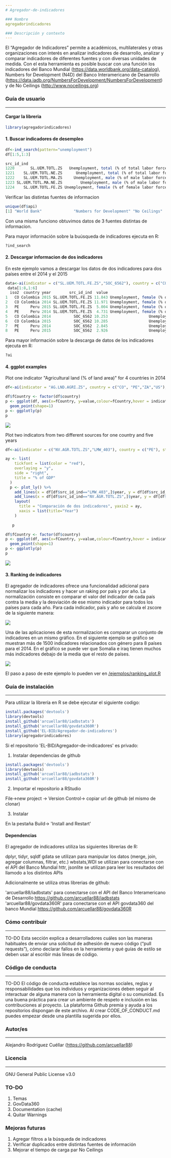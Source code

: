 ```yaml
---
# Agregador-de-indicadores

### Nombre
agregadorindicadores

### Descripción y contexto
---
```

El “Agregador de Indicadores” permite a académicos, multilaterales y otras organizaciones con interés en analizar indicadores de desarrollo, analizar y comparar indicadores de diferentes fuentes y con diversas unidades de medida. 
Con el esta herramienta es posible buscar con una función los indicadores del Banco Mundial (https://data.worldbank.org/data-catalog), Numbers for Development (N4D) del Banco Interamericano de Desarrollo (https://data.iadb.org/NumbersForDevelopment/NumbersForDevelopment) y de No Ceilings (http://www.noceilings.org)

### Guía de usuario
---

#### Cargar la libreria
```r
library(agregadorindicadores)
```

#### 1. Buscar indicadores de desempleo
```r
df<-ind_search(pattern="unemployment")
df[1:5,1:3]

src_id_ind                                                             indicator        api
1220       SL.UEM.TOTL.ZS   Unemployment, total (% of total labor force) (modeled ILO estimate) World Bank
1221    SL.UEM.TOTL.NE.ZS      Unemployment, total (% of total labor force) (national estimate) World Bank
1222    SL.UEM.TOTL.MA.ZS     Unemployment, male (% of male labor force) (modeled ILO estimate) World Bank
1223 SL.UEM.TOTL.MA.NE.ZS        Unemployment, male (% of male labor force) (national estimate) World Bank
1224    SL.UEM.TOTL.FE.ZS Unemployment, female (% of female labor force) (modeled ILO estimate) World Bank
```
Verificar las distintas fuentes de informacion

```r
unique(df$api)
[1] "World Bank"              "Numbers for Development" "No Ceilings"   
```
Con una misma funciono obtuvimos datos de 3 fuentes distintas de informacion.

Para mayor información sobre la buúsqueda de indicadores ejecuta en R:
```r
?ind_search
```

#### 2. Descargar informacion de dos indicadores

En este ejemplo vamos a descargar los datos de dos indicadores para dos países entre el 2014 y el 2015

```r
data<-ai(indicator = c("SL.UEM.TOTL.FE.ZS","SOC_6562"), country = c("CO","PE"),startdate = 2014, enddate=2015)
 data[1:8,1:6]
  iso2  country year        src_id_ind  value                                                             indicator
1   CO Colombia 2015 SL.UEM.TOTL.FE.ZS 11.843 Unemployment, female (% of female labor force) (modeled ILO estimate)
2   CO Colombia 2014 SL.UEM.TOTL.FE.ZS 11.971 Unemployment, female (% of female labor force) (modeled ILO estimate)
3   PE     Peru 2015 SL.UEM.TOTL.FE.ZS  5.004 Unemployment, female (% of female labor force) (modeled ILO estimate)
4   PE     Peru 2014 SL.UEM.TOTL.FE.ZS  4.731 Unemployment, female (% of female labor force) (modeled ILO estimate)
5   CO Colombia 2014          SOC_6562 10.253                  Unemployment Rate, Female, No quint data, 25-49 age 
6   CO Colombia 2015          SOC_6562 10.285                  Unemployment Rate, Female, No quint data, 25-49 age 
7   PE     Peru 2014          SOC_6562  2.845                  Unemployment Rate, Female, No quint data, 25-49 age 
8   PE     Peru 2015          SOC_6562  2.926                  Unemployment Rate, Female, No quint data, 25-49 age 
```

Para mayor información sobre la descarga de datos de los indicadores ejecuta en R:
```r
?ai
```
#### 4. ggplot examples

Plot one indicator "Agricultural land (% of land area)" for 4 countries in 2014
```r
df<-ai(indicator = "AG.LND.AGRI.ZS", country = c("CO", "PE","ZA","US"), startdate = 2014)
```
```r
df$fCountry <- factor(df$country)
p <- ggplot(df, aes(x=fCountry, y=value,colour=fCountry,hover = indicator))  +
  geom_point(shape=1) 
p <- ggplotly(p)
p
```
![](https://plot.ly/~arcuellar88/11.png)

Plot two indicators from two different sources for one country and five years

```r
df<-ai(indicator = c("NV.AGR.TOTL.ZS","LMW_403"), country = c("PE"), startdate = 2010)

ay <- list(
    tickfont = list(color = "red"),
    overlaying = "y",
    side = "right",
    title = "% of GDP"
  )
  p <- plot_ly() %>%
    add_lines(x = df[df$src_id_ind=="LMW_403",]$year, y = df[df$src_id_ind=="LMW_403",]$value, name = "GDP: (US$ mill.) - Numbers for Development") %>%
    add_lines(x = df[df$src_id_ind=="NV.AGR.TOTL.ZS",]$year, y = df[df$src_id_ind=="NV.AGR.TOTL.ZS",]$value, name = "Agriculture, value added (% of GDP) -  World Bank", yaxis = "y2") %>%
    layout(
      title = "Comparación de dos indicadores", yaxis2 = ay,
      xaxis = list(title="Year")
    )
    
   p
```

```r
df$fCountry <- factor(df$country)
p <- ggplot(df, aes(x=fCountry, y=value,colour=fCountry,hover = indicator))  +
  geom_point(shape=1) 
p <- ggplotly(p)
p
```

![](https://plot.ly/~arcuellar88/13.png)


#### 3. Ranking de indicadores

El agregador de indicadores ofrece una funcionalidad adicional para normalizar los indicadores y hacer un raking por país y por año. La normalización consiste en comparar el valor del indicador de cada país contra la media y la desviación de ese mismo indicador para todos los países para cada año. Para cada indicador, país y año se calcula el zscore de la siguiente manera:

![](https://raw.githubusercontent.com/EL-BID/Agregador-de-indicadores/master/zscore.png?token=AI3Mx-FDwVxXvP5FOsvubMK5WsoscA8Tks5aA4TYwA%3D%3D)


Una de las aplicaciones de esta normalizacion es comparar un conjunto de indicadores en un mismo gráfico. En el siguiente ejemplo se gráfico se muestran más de 1500 indicadores relacionados con género para 8 países para el 2014. En el gráfico se puede ver que Somalia e iraq tienen muchos más indicadores debajo de la media que el resto de países.

![](https://plot.ly/~arcuellar88/9.png)

El paso a paso de este ejemplo lo pueden ver en [/ejemplos/ranking_plot.R](https://github.com/EL-BID/Agregador-de-indicadores/blob/master/examples/ranking_plot.R)

### Guía de instalación
---
Para utilizar la librería en R se debe ejecutar el siguiente codigo:

```r
install.packages('devtools')
library(devtools)
install_github('arcuellar88/iadbstats')
install_github('arcuellar88/govdata360R')
install_github('EL-BID/Agregador-de-indicadores')
library(agregadorindicadores)
```

Si el repositorio 'EL-BID/Agregador-de-indicadores' es privado:

1) Instalar dependencias de github
```r
install.packages('devtools')
library(devtools)
install_github('arcuellar88/iadbstats')
install_github('arcuellar88/govdata360R')
```

2) Importar el repositorio a RStudio

File->new project -> Version Control-> copiar url de github (el mismo de clonar)

3) Instalar

En la pestaña Build-> 'Install and Restart'


#### Dependencias
El agregador de indicadores utiliza las siguientes librerias de R:

   dplyr, tidyr, sqldf gdata se utilizan para manipular los datos (merge, join, agregar columnas, filtrar, etc.)
    wbstats,WDI se utilizan para conectarse con el API del Banco Mundial 
    httr, jsonlite se utilizan para leer los resultados del llamodo a los distintos APIs    

Adicionalmente se utiliza otras librerias de github: 

   'arcuellar88/iadbstats' para conectarse con el API del Banco Interamericano de Desarrollo   https://github.com/arcuellar88/iadbstats
      'arcuellar88/govdata360R' para conectarse con el API govdata360 del banco Mundial   https://github.com/arcuellar88/govdata360R


### Cómo contribuir
---
TO-DO
Esta sección explica a desarrolladores cuáles son las maneras habituales de enviar una solicitud de adhesión de nuevo código (“pull requests”), cómo declarar fallos en la herramienta y qué guías de estilo se deben usar al escribir más líneas de código.

### Código de conducta 
---
TO-DO
El código de conducta establece las normas sociales, reglas y responsabilidades que los individuos y organizaciones deben seguir al interactuar de alguna manera con la herramienta digital o su comunidad. Es una buena práctica para crear un ambiente de respeto e inclusión en las contribuciones al proyecto. La plataforma Github premia y ayuda a los repositorios dispongan de este archivo. Al crear CODE_OF_CONDUCT.md puedes empezar desde una plantilla sugerida por ellos. 

### Autor/es
---
Alejandro Rodríguez Cuéllar (https://github.com/arcuellar88)

### Licencia 
---
GNU General Public License v3.0

### TO-DO
1. Temas
2. GovData360
3. Documentation (cache)
4. Quitar Warnings

### Mejoras futuras
1. Agregar filtros a la búsqueda de indicadores
2. Verificar duplicados entre distintas fuentes de información
3. Mejorar el tiempo de carga par No Ceilings
